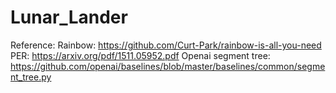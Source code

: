 # Lunar_Lander

Reference:
Rainbow: https://github.com/Curt-Park/rainbow-is-all-you-need
PER: https://arxiv.org/pdf/1511.05952.pdf
Openai segment tree: https://github.com/openai/baselines/blob/master/baselines/common/segment_tree.py
